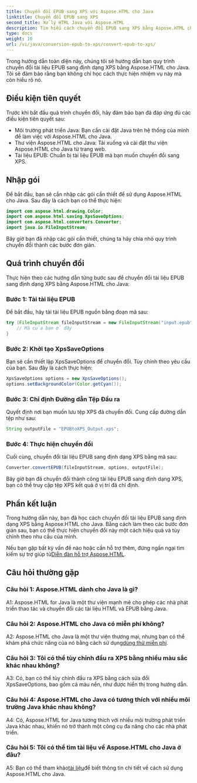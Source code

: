 ```yaml
---
title: Chuyển đổi EPUB sang XPS với Aspose.HTML cho Java
linktitle: Chuyển đổi EPUB sang XPS
second_title: Xử lý HTML Java với Aspose.HTML
description: Tìm hiểu cách chuyển đổi EPUB sang XPS bằng Aspose.HTML cho Java. Hướng dẫn từng bước với các ví dụ về mã. Khám phá các khả năng của Aspose.HTML.
type: docs
weight: 10
url: /vi/java/conversion-epub-to-xps/convert-epub-to-xps/
---
```

Trong hướng dẫn toàn diện này, chúng tôi sẽ hướng dẫn bạn quy trình chuyển đổi tài liệu EPUB sang định dạng XPS bằng Aspose.HTML cho Java. Tôi sẽ đảm bảo rằng bạn không chỉ học cách thực hiện nhiệm vụ này mà còn hiểu rõ nó. 

## Điều kiện tiên quyết

Trước khi bắt đầu quá trình chuyển đổi, hãy đảm bảo bạn đã đáp ứng đủ các điều kiện tiên quyết sau:

- Môi trường phát triển Java: Bạn cần cài đặt Java trên hệ thống của mình để làm việc với Aspose.HTML cho Java.
- Thư viện Aspose.HTML cho Java: Tải xuống và cài đặt thư viện Aspose.HTML cho Java từ trang web.
- Tài liệu EPUB: Chuẩn bị tài liệu EPUB mà bạn muốn chuyển đổi sang XPS.

## Nhập gói

Để bắt đầu, bạn sẽ cần nhập các gói cần thiết để sử dụng Aspose.HTML cho Java. Sau đây là cách bạn có thể thực hiện:

```java
import com.aspose.html.drawing.Color;
import com.aspose.html.saving.XpsSaveOptions;
import com.aspose.html.converters.Converter;
import java.io.FileInputStream;
```

Bây giờ bạn đã nhập các gói cần thiết, chúng ta hãy chia nhỏ quy trình chuyển đổi thành các bước đơn giản.

## Quá trình chuyển đổi

Thực hiện theo các hướng dẫn từng bước sau để chuyển đổi tài liệu EPUB sang định dạng XPS bằng Aspose.HTML cho Java:

### Bước 1: Tải tài liệu EPUB

Để bắt đầu, hãy tải tài liệu EPUB nguồn bằng đoạn mã sau:

```java
try (FileInputStream fileInputStream = new FileInputStream("input.epub")) {
    // Mã của bạn ở đây
}
```

### Bước 2: Khởi tạo XpsSaveOptions

Bạn sẽ cần thiết lập XpsSaveOptions để chuyển đổi. Tùy chỉnh theo yêu cầu của bạn. Sau đây là cách thực hiện:

```java
XpsSaveOptions options = new XpsSaveOptions();
options.setBackgroundColor(Color.getCyan());
```

### Bước 3: Chỉ định Đường dẫn Tệp Đầu ra

Quyết định nơi bạn muốn lưu tệp XPS đã chuyển đổi. Cung cấp đường dẫn tệp như sau:

```java
String outputFile = "EPUBtoXPS_Output.xps";
```

### Bước 4: Thực hiện chuyển đổi

Cuối cùng, chuyển đổi tài liệu EPUB sang định dạng XPS bằng mã sau:

```java
Converter.convertEPUB(fileInputStream, options, outputFile);
```

Bây giờ bạn đã chuyển đổi thành công tài liệu EPUB sang định dạng XPS, bạn có thể truy cập tệp XPS kết quả ở vị trí đã chỉ định.

## Phần kết luận

Trong hướng dẫn này, bạn đã học cách chuyển đổi tài liệu EPUB sang định dạng XPS bằng Aspose.HTML cho Java. Bằng cách làm theo các bước đơn giản sau, bạn có thể thực hiện chuyển đổi này một cách hiệu quả và tùy chỉnh theo nhu cầu của mình.

 Nếu bạn gặp bất kỳ vấn đề nào hoặc cần hỗ trợ thêm, đừng ngần ngại tìm kiếm sự trợ giúp từ[Diễn đàn hỗ trợ Aspose.HTML](https://forum.aspose.com/).

## Câu hỏi thường gặp

### Câu hỏi 1: Aspose.HTML dành cho Java là gì?

A1: Aspose.HTML for Java là một thư viện mạnh mẽ cho phép các nhà phát triển thao tác và chuyển đổi các tài liệu HTML và EPUB bằng Java.

### Câu hỏi 2: Aspose.HTML cho Java có miễn phí không?

 A2: Aspose.HTML cho Java là một thư viện thương mại, nhưng bạn có thể khám phá chức năng của nó bằng cách sử dụng[dùng thử miễn phí](https://releases.aspose.com/).

### Câu hỏi 3: Tôi có thể tùy chỉnh đầu ra XPS bằng nhiều màu sắc khác nhau không?

A3: Có, bạn có thể tùy chỉnh đầu ra XPS bằng cách sửa đổi XpsSaveOptions, bao gồm cả màu nền, như được hiển thị trong hướng dẫn.

### Câu hỏi 4: Aspose.HTML cho Java có tương thích với nhiều môi trường Java khác nhau không?

A4: Có, Aspose.HTML for Java tương thích với nhiều môi trường phát triển Java khác nhau, khiến nó trở thành một công cụ đa năng cho các nhà phát triển.

### Câu hỏi 5: Tôi có thể tìm tài liệu về Aspose.HTML cho Java ở đâu?

 A5: Bạn có thể tham khảo[tài liệu](https://reference.aspose.com/html/java/)để biết thông tin chi tiết về cách sử dụng Aspose.HTML cho Java.